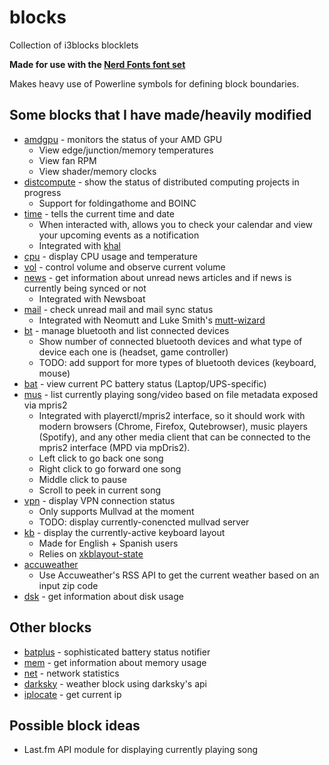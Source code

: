 # blocks
Collection of i3blocks blocklets

**Made for use with the [Nerd Fonts font set](https://github.com/ryanoasis/nerd-fonts)**

Makes heavy use of Powerline symbols for defining block boundaries.

## Some blocks that I have made/heavily modified
* [amdgpu](amdgpu) - monitors the status of your AMD GPU
  * View edge/junction/memory temperatures
  * View fan RPM
  * View shader/memory clocks
* [distcompute](distcompute) - show the status of distributed computing projects in progress
  * Support for foldingathome and BOINC
* [time](time) - tells the current time and date
  * When interacted with, allows you to check your calendar and view your upcoming events as a notification
  * Integrated with [khal](https://github.com/pimutils/khal)
* [cpu](cpu) - display CPU usage and temperature
* [vol](vol) - control volume and observe current volume
* [news](news) - get information about unread news articles and if news is currently being synced or not
  * Integrated with Newsboat
* [mail](mail) - check unread mail and mail sync status
  * Integrated with Neomutt and Luke Smith's [mutt-wizard](https://github.com/LukeSmithxyz/mutt-wizard)
* [bt](bt) - manage bluetooth and list connected devices
  * Show number of connected bluetooth devices and what type of device each one is (headset, game controller)
  * TODO: add support for more types of bluetooth devices (keyboard, mouse)
* [bat](bat) - view current PC battery status (Laptop/UPS-specific)
* [mus](mus) - list currently playing song/video based on file metadata exposed via mpris2
  * Integrated with playerctl/mpris2 interface, so it should work with modern browsers (Chrome, Firefox, Qutebrowser), music players (Spotify), and any other media client that can be connected to the mpris2 interface (MPD via mpDris2).
  * Left click to go back one song
  * Right click to go forward one song
  * Middle click to pause
  * Scroll to peek in current song
* [vpn](vpn) - display VPN connection status
  * Only supports Mullvad at the moment
  * TODO: display currently-conencted mullvad server
* [kb](kb) - display the currently-active keyboard layout
  * Made for English + Spanish users
  * Relies on [xkblayout-state](https://github.com/nonpop/xkblayout-state)
* [accuweather](accuweather)
  * Use Accuweather's RSS API to get the current weather based on an input zip code
* [dsk](dsk) - get information about disk usage

## Other blocks
* [batplus](batplus) - sophisticated battery status notifier
* [mem](mem) - get information about memory usage
* [net](net) - network statistics
* [darksky](darksky) - weather block using darksky's api
* [iplocate](iplocate) - get current ip

## Possible block ideas
* Last.fm API module for displaying currently playing song
